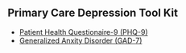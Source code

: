## Primary Care Depression Tool Kit

  * [Patient Health Questionaire-9 (PHQ-9)](patient-health-questionnaire.pdf)
  * [Generalized Anxity Disorder (GAD-7)](GAD-7_Anxiety-updated_0.pdf)

